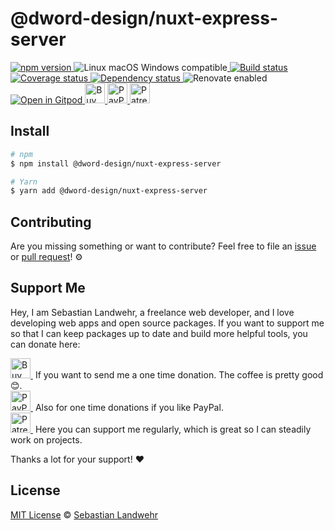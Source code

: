 <!-- TITLE/ -->
# @dword-design/nuxt-express-server
<!-- /TITLE -->

<!-- BADGES/ -->
  <p>
    <a href="https://npmjs.org/package/@dword-design/nuxt-express-server">
      <img
        src="https://img.shields.io/npm/v/@dword-design/nuxt-express-server.svg"
        alt="npm version"
      >
    </a><img src="https://img.shields.io/badge/os-linux%20%7C%C2%A0macos%20%7C%C2%A0windows-blue" alt="Linux macOS Windows compatible"><a href="https://github.com/dword-design/nuxt-express-server/actions">
      <img
        src="https://github.com/dword-design/nuxt-express-server/workflows/build/badge.svg"
        alt="Build status"
      >
    </a><a href="https://codecov.io/gh/dword-design/nuxt-express-server">
      <img
        src="https://codecov.io/gh/dword-design/nuxt-express-server/branch/master/graph/badge.svg"
        alt="Coverage status"
      >
    </a><a href="https://david-dm.org/dword-design/nuxt-express-server">
      <img src="https://img.shields.io/david/dword-design/nuxt-express-server" alt="Dependency status">
    </a><img src="https://img.shields.io/badge/renovate-enabled-brightgreen" alt="Renovate enabled"><br/><a href="https://gitpod.io/#https://github.com/dword-design/nuxt-express-server">
      <img src="https://gitpod.io/button/open-in-gitpod.svg" alt="Open in Gitpod">
    </a><a href="https://www.buymeacoffee.com/dword">
      <img
        src="https://www.buymeacoffee.com/assets/img/guidelines/download-assets-sm-2.svg"
        alt="Buy Me a Coffee"
        height="32"
      >
    </a><a href="https://paypal.me/SebastianLandwehr">
      <img
        src="https://dword-design.de/images/paypal.svg"
        alt="PayPal"
        height="32"
      >
    </a><a href="https://www.patreon.com/dworddesign">
      <img
        src="https://dword-design.de/images/patreon.svg"
        alt="Patreon"
        height="32"
      >
    </a>
</p>
<!-- /BADGES -->

<!-- DESCRIPTION/ -->

<!-- /DESCRIPTION -->

<!-- INSTALL/ -->
## Install

```bash
# npm
$ npm install @dword-design/nuxt-express-server

# Yarn
$ yarn add @dword-design/nuxt-express-server
```
<!-- /INSTALL -->

<!-- LICENSE/ -->
## Contributing

Are you missing something or want to contribute? Feel free to file an [issue](https://github.com/dword-design/nuxt-express-server/issues) or [pull request](https://github.com/dword-design/nuxt-express-server/pulls)! ⚙️

## Support Me

Hey, I am Sebastian Landwehr, a freelance web developer, and I love developing web apps and open source packages. If you want to support me so that I can keep packages up to date and build more helpful tools, you can donate here:

<p>
  <a href="https://www.buymeacoffee.com/dword">
    <img
      src="https://www.buymeacoffee.com/assets/img/guidelines/download-assets-sm-2.svg"
      alt="Buy Me a Coffee"
      height="32"
    >
  </a>&nbsp;If you want to send me a one time donation. The coffee is pretty good 😊.<br/>
  <a href="https://paypal.me/SebastianLandwehr">
    <img
      src="https://dword-design.de/images/paypal.svg"
      alt="PayPal"
      height="32"
    >
  </a>&nbsp;Also for one time donations if you like PayPal.<br/>
  <a href="https://www.patreon.com/dworddesign">
    <img
      src="https://dword-design.de/images/patreon.svg"
      alt="Patreon"
      height="32"
    >
  </a>&nbsp;Here you can support me regularly, which is great so I can steadily work on projects.
</p>

Thanks a lot for your support! ❤️

## License

[MIT License](https://opensource.org/licenses/MIT) © [Sebastian Landwehr](https://dword-design.de)
<!-- /LICENSE -->
